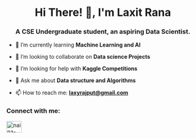<h1 align="center">Hi There! 👋, I'm Laxit Rana </h1>
<h3 align="center">A CSE Undergraduate student, an aspiring Data Scientist.</h3>

<!--
**Dummy-Bug/Dummy-Bug** is a ✨ _special_ ✨ repository because its `README.md` (this file) appears on your GitHub profile.

Here are some ideas to get you started:
  🔭 I’m currently working on Improving my Problem Solving skills 
-->
- 🌱 I’m currently learning **Machine Learning and AI**

- 👯 I’m looking to collaborate on **Data science Projects**

- 🤔 I’m looking for help with **Kaggle Competitions**

- 💬 Ask me about **Data structure and Algorithms**

- 📫 How to reach me: **laxyrajput@gmail.com**
<!-- 😄 Pronouns: ...

- ⚡ Fun fact: ...
-->

<p align="left">
<h3 align="left">Connect with me:</h3>
<a href="https://www.linkedin.com/in/laxit/" target="blank"><img align="center" src="https://cdn.jsdelivr.net/npm/simple-icons@3.0.1/icons/linkedin.svg" alt="naina-upadhyay-5879641a0" height="30" width="40" /></a>
</p>
